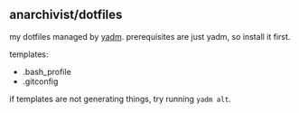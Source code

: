 ## anarchivist/dotfiles

my dotfiles managed by [yadm](https://yadm.io). prerequisites are just yadm, so install it first.

templates:

* .bash\_profile
* .gitconfig

if templates are not generating things, try running `yadm alt`. 
